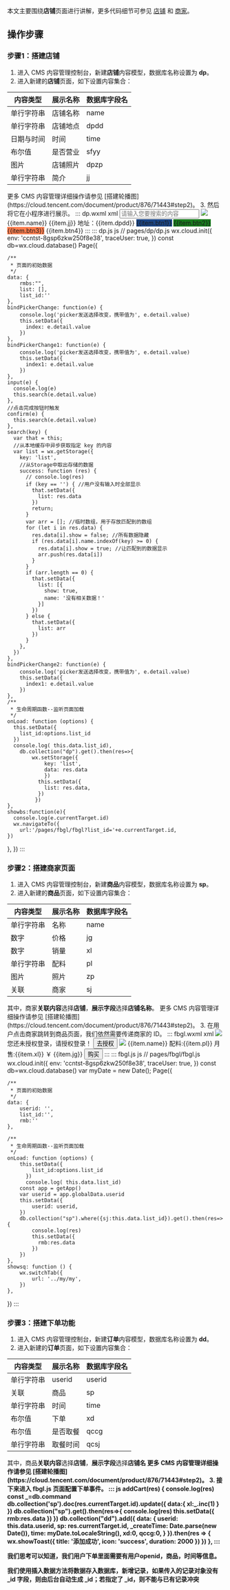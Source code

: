 本文主要围绕**店铺**页面进行讲解，更多代码细节可参见 [店铺](https://github.com/ZiTao-Liu/Canteen-management-system/tree/main/miniprogram/pages/dp) 和 [商家](https://github.com/ZiTao-Liu/Canteen-management-system/tree/main/miniprogram/pages/fbgl)。




## 操作步骤
### 步骤1：搭建店铺
1. 进入 CMS 内容管理控制台，新建**店铺**内容模型，数据库名称设置为 **dp**。
2. 进入新建的**店铺**页面，如下设置内容集合：
<table>
<thead>
<tr>
<th>内容类型</th>
<th>展示名称</th>
<th>数据库字段名</th>
</tr>
</thead>
<tbody>
<tr>
<td>单行字符串</td>
<td>店铺名称</td>
<td>name</td>
</tr>
<tr>
<td>单行字符串</td>
<td>店铺地点</td>
<td>dpdd</td>
</tr>
<tr>
<td>日期与时间</td>
<td>时间</td>
<td>time</td>
</tr>
<tr>
<td>布尔值</td>
<td>是否营业</td>
<td>sfyy</td>
</tr>
<tr>
<td>图片</td>
<td>店铺照片</td>
<td>dpzp</td>
</tr>
<tr>
<td>单行字符串</td>
<td>简介</td>
<td>jj</td>
</tr>
</tbody></table>
<dx-alert infotype="explain" title="">
更多 CMS 内容管理详细操作请参见 [搭建轮播图](https://cloud.tencent.com/document/product/876/71443#step2)。
</dx-alert>
3. 然后将它在小程序进行展示。
<dx-codeblock>
:::  dp.wxml xml
<!--pages/dp/dp.wxml-->
<view class='search'>
    <input type='text' placeholder='请输入您要搜索的内容' bindinput='input' bindconfirm='confirm' />
    <icon type='search' class='icons'></icon>
</view>
<view class="rmbs">
<view class="rmbs-list" wx:for="{{list}}" wx:for-item="item" wx:key="_id"  bindtap='showbs' id="{{item._id}}" wx:if="{{item.show}}">
        <view class="rmbs-list-photo">
            <image src="{{item.dpzp}}"></image> 
        </view>
        <view class="rmbs-list-text">
            <view class="rmbs-list-text-tit1">{{item.name}}</view>
            <view class="rmbs-list-text-jj">{{item.jj}}</view>
            <view class="rmbs-list-text-tit2">地址：{{item.dpdd}}</view>
            <view class="rmbs-list-text-tit3">
                <view class="rmbs-list-text-btn" style="background-color: rgb(26, 69, 134);" wx:if="{{item.btn1!=''}}">{{item.btn1}}</view>
                <view class="rmbs-list-text-btn" style="background-color: rgb(24, 122, 29);" wx:if="{{item.btn2!=''}}">{{item.btn2}}</view>
                <view class="rmbs-list-text-btn" style="background-color: coral;" wx:if="{{item.btn3!=''}}">{{item.btn3}}</view>
                <view class="rmbs-list-text-btn" wx:if="{{item.btn4!=''}}">{{item.btn4}}</view>
            </view>
        </view>
    </view>
    </view>
:::
:::  dp.js js
// pages/dp/dp.js
wx.cloud.init({
    env: 'ccntst-8gsp6zkw250f8e38',
    traceUser: true,
  })
  const db=wx.cloud.database()
Page({

    /**
     * 页面的初始数据
     */
    data: {
        rmbs:"",
        list: [],
        list_id:''
    },
    bindPickerChange: function(e) {
        console.log('picker发送选择改变，携带值为', e.detail.value)
        this.setData({
          index: e.detail.value
        })
    },
    bindPickerChange1: function(e) {
        console.log('picker发送选择改变，携带值为', e.detail.value)
        this.setData({
          index1: e.detail.value
        })
    },
    input(e) {
      console.log(e)
      this.search(e.detail.value)
    },
    //点击完成按钮时触发
    confirm(e) {
      this.search(e.detail.value)
    }, 
    search(key) {
      var that = this;
      //从本地缓存中异步获取指定 key 的内容
      var list = wx.getStorage({
        key: 'list',
        //从Storage中取出存储的数据
        success: function (res) {
          // console.log(res)
          if (key == '') { //用户没有输入时全部显示
            that.setData({
              list: res.data
            })
            return;
          }
          var arr = []; //临时数组，用于存放匹配到的数组
          for (let i in res.data) {
            res.data[i].show = false; //所有数据隐藏
            if (res.data[i].name.indexOf(key) >= 0) {
              res.data[i].show = true; //让匹配到的数据显示
              arr.push(res.data[i])
            }
          }
          if (arr.length == 0) {
            that.setData({
              list: [{
                show: true,
                name: '没有相关数据！'
              }]
            })
          } else {
            that.setData({
              list: arr
            })
          }
        },
      })
    },
    bindPickerChange2: function(e) {
        console.log('picker发送选择改变，携带值为', e.detail.value)
        this.setData({
          index1: e.detail.value
        })
    },
    /**
     * 生命周期函数--监听页面加载
     */
    onLoad: function (options) {
      this.setData({
        list_id:options.list_id
      })
      console.log( this.data.list_id),
        db.collection("dp").get().then(res=>{
            wx.setStorage({
                key: 'list',
                data: res.data
                })
              this.setData({
                list: res.data,
              })
             })
    },
    showbs:function(e){
      console.log(e.currentTarget.id)
      wx.navigateTo({
        url:'/pages/fbgl/fbgl?list_id='+e.currentTarget.id,
    })
  },
})
:::
</dx-codeblock>


### 步骤2：搭建商家页面
1. 进入 CMS 内容管理控制台，新建**商品**内容模型，数据库名称设置为 **sp**。
2. 进入新建的**商品**页面，如下设置内容集合：
<table>
<thead>
<tr>
<th>内容类型</th>
<th>展示名称</th>
<th>数据库字段名</th>
</tr>
</thead>
<tbody>
<tr>
<td>单行字符串</td>
<td>名称</td>
<td>name</td>
</tr>
<tr>
<td>数字</td>
<td>价格</td>
<td>jg</td>
</tr>
<tr>
<td>数字</td>
<td>销量</td>
<td>xl</td>
</tr>
<tr>
<td>单行字符串</td>
<td>配料</td>
<td>pl</td>
</tr>
<tr>
<td>图片</td>
<td>照片</td>
<td>zp</td>
</tr>
<tr>
<td>关联</td>
<td>商家</td>
<td>sj</td>
</tr>
</tbody></table>
其中，商家<b>关联内容</b>选择<b>店铺</b>，<b>展示字段</b>选择<b>店铺名称</b>。
<dx-alert infotype="explain" title="">
更多 CMS 内容管理详细操作请参见 [搭建轮播图](https://cloud.tencent.com/document/product/876/71443#step2)。
</dx-alert>
3. 在用户点击商家跳转到商品页面，我们依然需要传递商家的 ID。
<dx-codeblock>
:::  fbgl.wxml xml
<!--pages/fbgl/fbgl.wxml-->
<view class="wdl_ban" wx:if="{{userid==''}}">
    <view class="wdl">
        <image src="../../images/font-ui/wdl.png"></image>
    </view>
    <view class="text_main">您还未授权登录，请授权登录！</view>
    <button size="mini" type="primary" bindtap='showsq' class="btn_sq">去授权</button>
</view>
<view class="contmian" wx:if="{{userid!=''}}">
    <view class="mian_box"  wx:for="{{rmb}}" wx:for-item="item" wx:key="_id"  bindtap='showbs' >
        <view class="main_box_left">
            <image src="{{item.zp}}" class="zszp"></image>
        </view>
        <view class="main_box_right">
            <view class="tit_zs">{{item.name}}</view>
            <view class="pl">配料:{{item.pl}}</view>
            <view class="pl">月售:{{item.xl}}</view>
            <view class="jg">￥ {{item.jg}}</view>
            <button size="mini" type="primary" bindtap="addCart" id="{{item._id}}"  class="btn_9">购买</button>
        </view>  
    </view> 
</view> 
:::
:::  fbgl.js js
// pages/fbgl/fbgl.js
wx.cloud.init({
    env: 'ccntst-8gsp6zkw250f8e38',
    traceUser: true,
  })
  const db=wx.cloud.database()
  var myDate = new Date();
Page({

    /**
     * 页面的初始数据
     */
    data: {
        userid: '',
        list_id:'',
        rmb:''
    }, 

    /**
     * 生命周期函数--监听页面加载
     */
    onLoad: function (options) {
        this.setData({
            list_id:options.list_id
          })
          console.log( this.data.list_id)
        const app = getApp()
        var userid = app.globalData.userid
        this.setData({
            userid: userid,
        })
        db.collection("sp").where({sj:this.data.list_id}).get().then(res=>{
            console.log(res)
            this.setData({
              rmb:res.data
            })
        })
    },
    showsq: function () {
        wx.switchTab({
            url: '../my/my',
        })
    }, 
 
})
:::
</dx-codeblock>


### 步骤3：搭建下单功能
1. 进入 CMS 内容管理控制台，新建**订单**内容模型，数据库名称设置为 **dd**。
2. 进入新建的**订单**页面，如下设置内容集合：
<table>
<thead>
<tr>
<th>内容类型</th>
<th>展示名称</th>
<th>数据库字段名</th>
</tr>
</thead>
<tbody>
<tr>
<td>单行字符串</td>
<td>userid</td>
<td>userid</td>
</tr>
<tr>
<td>关联</td>
<td>商品</td>
<td>sp</td>
</tr>
<tr>
<td>单行字符串</td>
<td>时间</td>
<td>time</td>
</tr>
<tr>
<td>布尔值</td>
<td>下单</td>
<td>xd</td>
</tr>
<tr>
<td>布尔值</td>
<td>是否取餐</td>
<td>qccg</td>
</tr>
<tr>
<td>单行字符串</td>
<td>取餐时间</td>
<td>qcsj</td>
</tr>
</tbody></table>
其中，商品<b>关联内容</b>选择<b>店铺</b>，<b>展示字段</b>选择<b>店铺名
<dx-alert infotype="explain" title="">
更多 CMS 内容管理详细操作请参见 [搭建轮播图](https://cloud.tencent.com/document/product/876/71443#step2)。
</dx-alert>
3. 接下来进入 fbgl.js 页面配置下单事件。
<dx-codeblock>
:::  js
 addCart(res) {
        console.log(res)
        const _=db.command
        db.collection('sp').doc(res.currentTarget.id).update({
            data:{
                xl:_.inc(1)
            } 
        })
        db.collection("sp").get().then(res=>{
            console.log(res)
            this.setData({
              rmb:res.data
            })
        })
            db.collection("dd").add({
                data: {
                    userid: this.data.userid,
                    sp: res.currentTarget.id,
                    _createTime: Date.parse(new Date()),
                    time: myDate.toLocaleString(),
                    xd:0,
                    qccg:0,
                }
            }).then(res => {
                wx.showToast({
                    title: '添加成功',
                    icon: 'success',
                    duration: 2000
                })
            })
    },
:::
</dx-codeblock>
<dx-alert infotype="explain" title="">

我们思考可以知道，我们用户下单里面需要有用户openid，商品，时间等信息。

我们使用插入数据方法将数据存入数据库，新增记录，如果传入的记录对象没有 _id 字段，则由后台自动生成 _id；若指定了 _id，则不能与已有记录冲突
</dx-alert>

